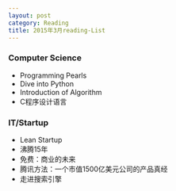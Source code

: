 ```yaml
---
layout: post
category: Reading
title: 2015年3月reading-List
---
```


### Computer Science

* Programming Pearls
* Dive into Python
* Introduction of Algorithm
* C程序设计语言

### IT/Startup

* Lean Startup
* 沸腾15年
* 免费：商业的未来
* 腾讯方法：一个市值1500亿美元公司的产品真经
* 走进搜索引擎



